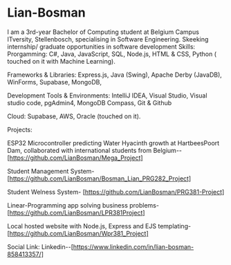# Lian-Bosman

I am a 3rd-year Bachelor of Computing student at Belgium Campus ITversity, Stellenbosch, specialising in Software Engineering.
Skeeking internship/ graduate opportunities in software development
Skills:
Prorgamming: C#, Java, JavaScript, SQL, Node.js, HTML & CSS, Python ( touched on it with Machine Learning).

Frameworks & Libraries:
Express.js, Java (Swing), Apache Derby (JavaDB), WinForms, Supabase, MongoDB, 

Development Tools & Environments:
IntelliJ IDEA, Visual Studio, Visual studio code, pgAdmin4, MongoDB Compass, Git & Github

Cloud:
Supabase, AWS, Oracle (touched on it).

Projects: 

ESP32 Microcontroller predicting Water Hyacinth growth at HartbeesPoort Dam, collaborated with international students from Belgium--[https://github.com/LianBosman/Mega_Project]

Student Management System-
[https://github.com/LianBosman/Bosman_Lian_PRG282_Project]

Student Welness System-
[https://github.com/LianBosman/PRG381-Project]

Linear-Programming app solving business problems-
[https://github.com/LianBosman/LPR381Project]

Local hosted website with Node.js, Express and EJS templating- [https://github.com/LianBosman/Wpr381_Project]



Social Link:
Linkedin--[https://www.linkedin.com/in/lian-bosman-858413357/] 






